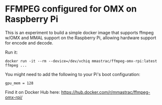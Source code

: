 # FFMPEG configured for OMX on Raspberry Pi

This is an experiment to build a simple docker image that supports ffmpeg w/OMX and MMAL support on the Raspberry Pi, allowing hardware support for encode and decode.

Run it:

```
docker run -it --rm --device=/dev/vchiq mmastrac/ffmpeg-omx-rpi:latest ffmpeg ...
```

You might need to add the following to your Pi's boot configuration:

```
gpu_mem = 128
```

Find it on Docker Hub here: https://hub.docker.com/r/mmastrac/ffmpeg-omx-rpi/
